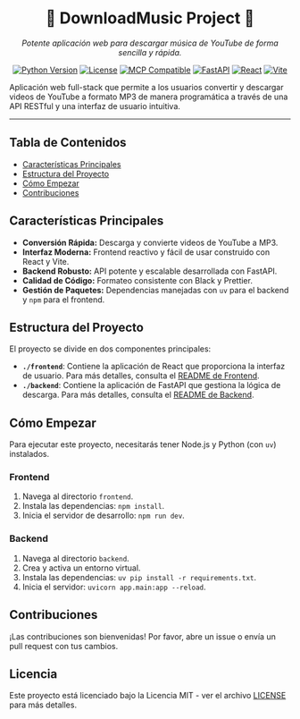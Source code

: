 <div align="center">
  <h1>🎵 DownloadMusic Project 🎵</h1>


<p >
  <em>Potente aplicación web para descargar música de YouTube de forma sencilla y rápida.</em>
</p>

  [![Python Version](https://img.shields.io/badge/python-3.11+-blue.svg)](https://www.python.org/)
  [![License](https://img.shields.io/badge/license-MIT-green.svg)](LICENSE)
  [![MCP Compatible](https://img.shields.io/badge/MCP-Compatible-brightgreen)](https://modelcontextprotocol.io)
  [![FastAPI](https://img.shields.io/badge/FastAPI-005571?logo=fastapi)](https://fastapi.tiangolo.com/)
  [![React](https://img.shields.io/badge/React-20232a?logo=react&logoColor=61DAFB)](https://reactjs.org/)
  [![Vite](https://img.shields.io/badge/Vite-646CFF?logo=vite&logoColor=white)](https://vitejs.dev/)

</Div>

Aplicación web full-stack que permite a los usuarios convertir y descargar videos de YouTube a formato MP3 de manera programática a través de una API RESTful y una interfaz de usuario intuitiva.

---

## Tabla de Contenidos

- [Características Principales](#-características-principales)
- [Estructura del Proyecto](#️-estructura-del-proyecto)
- [Cómo Empezar](#-cómo-empezar)
- [Contribuciones](#-contribuciones)

## Características Principales

- **Conversión Rápida:** Descarga y convierte videos de YouTube a MP3.
- **Interfaz Moderna:** Frontend reactivo y fácil de usar construido con React y Vite.
- **Backend Robusto:** API potente y escalable desarrollada con FastAPI.
- **Calidad de Código:** Formateo consistente con Black y Prettier.
- **Gestión de Paquetes:** Dependencias manejadas con `uv` para el backend y `npm` para el frontend.

## Estructura del Proyecto

El proyecto se divide en dos componentes principales:

- **`./frontend`**: Contiene la aplicación de React que proporciona la interfaz de usuario. Para más detalles, consulta el [README de Frontend](./frontend/README.md).
- **`./backend`**: Contiene la aplicación de FastAPI que gestiona la lógica de descarga. Para más detalles, consulta el [README de Backend](./backend/README.md).

## Cómo Empezar

Para ejecutar este proyecto, necesitarás tener Node.js y Python (con `uv`) instalados.

### Frontend

1.  Navega al directorio `frontend`.
2.  Instala las dependencias: `npm install`.
3.  Inicia el servidor de desarrollo: `npm run dev`.

### Backend

1.  Navega al directorio `backend`.
2.  Crea y activa un entorno virtual.
3.  Instala las dependencias: `uv pip install -r requirements.txt`.
4.  Inicia el servidor: `uvicorn app.main:app --reload`.

## Contribuciones

¡Las contribuciones son bienvenidas! Por favor, abre un issue o envía un pull request con tus cambios.

## Licencia

Este proyecto está licenciado bajo la Licencia MIT - ver el archivo [LICENSE](LICENSE) para más detalles.
